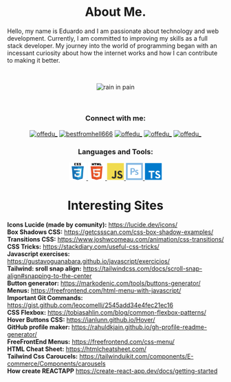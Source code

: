 <h1 align="center" id="About-me">About Me.</h1>
<div style="display: inline_block">

  Hello, my name is Eduardo and I am passionate about technology and web development. Currently, I am committed to improving my skills as a full stack developer. My journey into the world of programming began with an incessant curiosity about how the internet works and how I can contribute to making it better.

</div><br/>

<div align="center">

![rain in pain](https://github.com/no-rick/no-rick/blob/main/pain.gif)

</div> <br/>

<h3 align="center">Connect with me:</h3>
<p align="center">
<a href="https://twitter.com/offedu_" target="blank"><img align="center" src="https://raw.githubusercontent.com/rahuldkjain/github-profile-readme-generator/master/src/images/icons/Social/twitter.svg" alt="offedu_" height="30" width="40" /></a>
<a href="https://fb.com/bestfromhell666" target="blank"><img align="center" src="https://raw.githubusercontent.com/rahuldkjain/github-profile-readme-generator/master/src/images/icons/Social/facebook.svg" alt="bestfromhell666" height="30" width="40" /></a>
<a href="https://instagram.com/offedu_" target="blank"><img align="center" src="https://raw.githubusercontent.com/rahuldkjain/github-profile-readme-generator/master/src/images/icons/Social/instagram.svg" alt="offedu_" height="30" width="40" /></a>
<a href="https://www.behance.net/offedu_" target="blank"><img align="center" src="https://raw.githubusercontent.com/rahuldkjain/github-profile-readme-generator/master/src/images/icons/Social/behance.svg" alt="offedu_" height="30" width="40" /></a>
<a href="https://www.youtube.com/c/offedu_" target="blank"><img align="center" src="https://raw.githubusercontent.com/rahuldkjain/github-profile-readme-generator/master/src/images/icons/Social/youtube.svg" alt="offedu_" height="30" width="40" /></a>
</p>

<h3 align="center">Languages and Tools:</h3>
<p align="center"> <a href="https://www.w3schools.com/css/" target="_blank" rel="noreferrer"> <img src="https://raw.githubusercontent.com/devicons/devicon/master/icons/css3/css3-original-wordmark.svg" alt="css3" width="40" height="40"/> </a> <a href="https://www.w3.org/html/" target="_blank" rel="noreferrer"> <img src="https://raw.githubusercontent.com/devicons/devicon/master/icons/html5/html5-original-wordmark.svg" alt="html5" width="40" height="40"/> </a> <a href="https://developer.mozilla.org/en-US/docs/Web/JavaScript" target="_blank" rel="noreferrer"> <img src="https://raw.githubusercontent.com/devicons/devicon/master/icons/javascript/javascript-original.svg" alt="javascript" width="40" height="40"/> </a> <a href="https://www.photoshop.com/en" target="_blank" rel="noreferrer"> <img src="https://raw.githubusercontent.com/devicons/devicon/master/icons/photoshop/photoshop-line.svg" alt="photoshop" width="40" height="40"/> </a> <a href="https://www.typescriptlang.org/" target="_blank" rel="noreferrer"> <img src="https://raw.githubusercontent.com/devicons/devicon/master/icons/typescript/typescript-original.svg" alt="typescript" width="40" height="40"/> </a> </p>

<h1 align="center">Interesting Sites</h1>

<strong>Icons Lucide (made by comunity):</strong>
<a href="https://lucide.dev/icons/" rel="nofollow">https://lucide.dev/icons/</a>
<br>
<strong>Box Shadows CSS:</strong>
<a href="https://getcssscan.com/css-box-shadow-examples/" rel="nofollow">https://getcssscan.com/css-box-shadow-examples/
</a>
<br>
<strong>Transitions CSS:</strong>
<a href="https://www.joshwcomeau.com/animation/css-transitions/" rel="nofollow">https://www.joshwcomeau.com/animation/css-transitions/
</a>
<br>
<strong>CSS Tricks:</strong>
<a href="https://stackdiary.com/useful-css-tricks/" rel="nofollow">https://stackdiary.com/useful-css-tricks/
</a>
<br>
<strong>Javascript exercises:</strong>
<a href="https://gustavoguanabara.github.io/javascript/exercicios/" rel="nofollow">https://gustavoguanabara.github.io/javascript/exercicios/
</a>
<br>
<strong>Tailwind: sroll snap align:</strong>
<a href="https://tailwindcss.com/docs/scroll-snap-align#snapping-to-the-center" rel="nofollow">https://tailwindcss.com/docs/scroll-snap-align#snapping-to-the-center
</a>
<br>
<strong>Button generator:</strong>
<a href="https://markodenic.com/tools/buttons-generator/" rel="nofollow">https://markodenic.com/tools/buttons-generator/
</a>
<br>
<strong>Menus:</strong>
<a href="https://freefrontend.com/html-menu-with-javascript/" rel="nofollow">https://freefrontend.com/html-menu-with-javascript/
</a>
<br>
<strong>Important Git Commands:</strong>
<a href="https://gist.github.com/leocomelli/2545add34e4fec21ec16" rel="nofollow">https://gist.github.com/leocomelli/2545add34e4fec21ec16
</a>
<br>
<strong>CSS Flexbox:</strong>
<a href="https://tobiasahlin.com/blog/common-flexbox-patterns/" rel="nofollow">https://tobiasahlin.com/blog/common-flexbox-patterns/
</a>
<br>
<strong>Hover Buttons CSS:</strong>
<a href="https://ianlunn.github.io/Hover/" rel="nofollow">https://ianlunn.github.io/Hover/
</a>
<br>
<strong>GitHub profile maker:</strong>
<a href="https://rahuldkjain.github.io/gh-profile-readme-generator/" rel="nofollow">https://rahuldkjain.github.io/gh-profile-readme-generator/
</a>
<br>
<strong>FreeFrontEnd Menus:</strong>
<a href="https://freefrontend.com/css-menu/" rel="nofollow">https://freefrontend.com/css-menu/
</a>
<br>
<strong>HTML Cheat Sheet:</strong>
<a href="https://htmlcheatsheet.com/" rel="nofollow">https://htmlcheatsheet.com/
</a>
<br>
<strong>Tailwind Css Caroucels:</strong>
<a href="https://tailwinduikit.com/components/E-commerce/Components/carousels" rel="nofollow">https://tailwinduikit.com/components/E-commerce/Components/carousels
</a>
<br>
<strong>How create REACTAPP</strong>
<a href="https://create-react-app.dev/docs/getting-started" rel="nofollow">https://create-react-app.dev/docs/getting-started</a>
